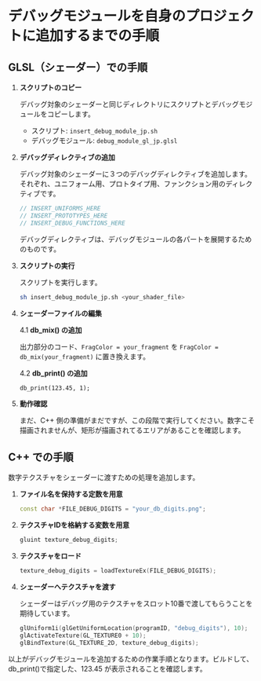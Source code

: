 # デバッグモジュールを自身のプロジェクトに追加するまでの手順

## GLSL（シェーダー）での手順

1. **スクリプトのコピー**

    デバッグ対象のシェーダーと同じディレクトリにスクリプトとデバッグモジュールをコピーします。
    
    - スクリプト: `insert_debug_module_jp.sh`
    - デバッグモジュール: `debug_module_gl_jp.glsl`


2. **デバッグディレクティブの追加**

    デバッグ対象のシェーダーに３つのデバッグディレクティブを追加します。それぞれ、ユニフォーム用、プロトタイプ用、ファンクション用のディレクティブです。

    ```glsl
    // INSERT_UNIFORMS_HERE
    // INSERT_PROTOTYPES_HERE
    // INSERT_DEBUG_FUNCTIONS_HERE
    ```

    デバッグディレクティブは、デバッグモジュールの各パートを展開するためのものです。

3. **スクリプトの実行**

    スクリプトを実行します。
    
    ```bash
    sh insert_debug_module_jp.sh <your_shader_file>
    ```

4. **シェーダーファイルの編集**

    4.1 **db_mix() の追加**
    
    出力部分のコード、`FragColor = your_fragment` を `FragColor = db_mix(your_fragment)` に置き換えます。

    4.2 **db_print() の追加**
    
    `db_print(123.45, 1);`

5. **動作確認**

    まだ、C++ 側の準備がまだですが、この段階で実行してください。数字こそ描画されませんが、矩形が描画されてるエリアがあることを確認します。

## C++ での手順

数字テクスチャをシェーダーに渡すための処理を追加します。

1. **ファイル名を保持する定数を用意**
    ```c++
    const char *FILE_DEBUG_DIGITS = "your_db_digits.png";
    ```

2. **テクスチャIDを格納する変数を用意**
    ```c++
    gluint texture_debug_digits;
    ```

3. **テクスチャをロード**
    ```c++
    texture_debug_digits = loadTextureEx(FILE_DEBUG_DIGITS);
    ```

4. **シェーダーへテクスチャを渡す**

    シェーダーはデバッグ用のテクスチャをスロット10番で渡してもらうことを期待しています。

    ```c++
    glUniform1i(glGetUniformLocation(programID, "debug_digits"), 10);
    glActivateTexture(GL_TEXTURE0 + 10);
    glBindTexture(GL_TEXTURE_2D, texture_debug_digits);
    ```

以上がデバッグモジュールを追加するための作業手順となります。ビルドして、db_print()で指定した、123.45 が表示されることを確認します。
